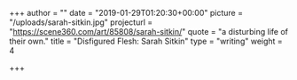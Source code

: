 +++
author = ""
date = "2019-01-29T01:20:30+00:00"
picture = "/uploads/sarah-sitkin.jpg"
projecturl = "https://scene360.com/art/85808/sarah-sitkin/"
quote = "a disturbing life of their own."
title = "Disfigured Flesh: Sarah Sitkin"
type = "writing"
weight = 4

+++
